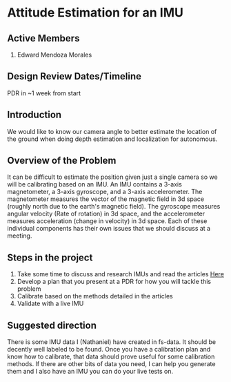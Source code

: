 # Attitude Estimation for an IMU

## Active Members

1. Edward Mendoza Morales

## Design Review Dates/Timeline

PDR in ~1 week from start

## Introduction

We would like to know our camera angle to better estimate the location of the ground when doing depth estimation and localization for autonomous.

## Overview of the Problem

It can be difficult to estimate the position given just a single camera so we will be calibrating based on an IMU. An IMU contains a 3-axis magnetometer, a 3-axis gyroscope, and a 3-axis accelerometer. The magnetometer measures the vector of the magnetic field in 3d space (roughly north due to the earth's magnetic field). The gyroscope measures angular velocity (Rate of rotation) in 3d space, and the accelerometer measures acceleration (change in velocity) in 3d space. Each of these individual components has their own issues that we should discuss at a meeting.

## Steps in the project

1. Take some time to discuss and research IMUs and read the articles [Here](https://fsae.slack.com/archives/C07U62H6R46/p1739385450464149)
1. Develop a plan that you present at a PDR for how you will tackle this problem
1. Calibrate based on the methods detailed in the articles
1. Validate with a live IMU

## Suggested direction

There is some IMU data I (Nathaniel) have created in fs-data. It should be decently well labeled to be found. Once you have a calibration plan and know how to calibrate, that data should prove useful for some calibration methods. If there are other bits of data you need, I can help you generate them and I also have an IMU you can do your live tests on.